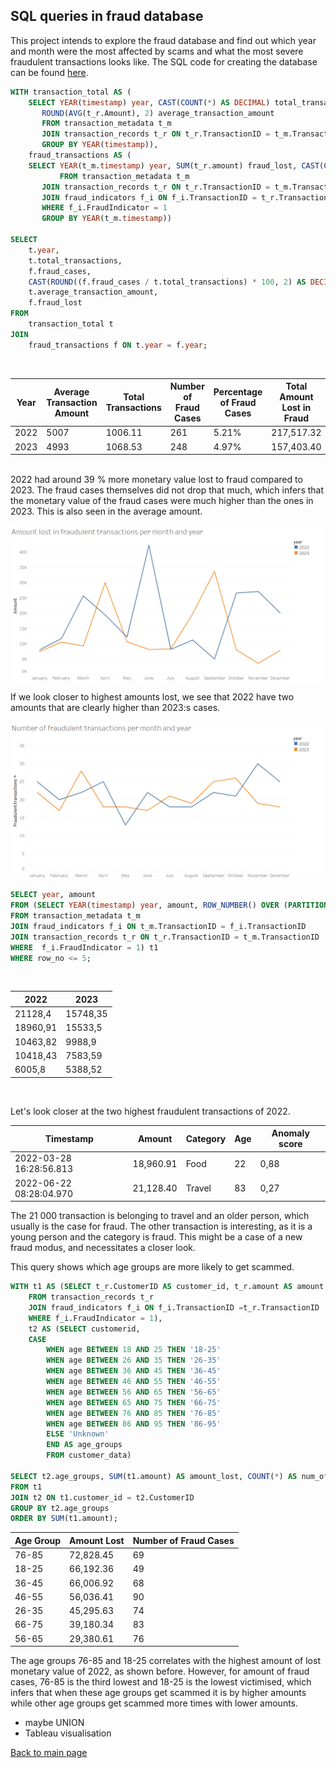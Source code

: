 ## SQL queries in fraud database
This project intends to explore the fraud database and find out which year and month were the most affected by scams and what the most severe fraudulent transactions looks like.
The SQL code for creating the database can be found [here](https://github.com/ViktorHenriksson/viktorhenriksson/blob/5b5bd039482ba507088416e5f8e6b809438a25cb/creating_fraud_detection_db.sql).

``` sql
WITH transaction_total AS (
	SELECT YEAR(timestamp) year, CAST(COUNT(*) AS DECIMAL) total_transactions, 
	   ROUND(AVG(t_r.Amount), 2) average_transaction_amount
	   FROM transaction_metadata t_m
	   JOIN transaction_records t_r ON t_r.TransactionID = t_m.TransactionID
	   GROUP BY YEAR(timestamp)),
	fraud_transactions AS (
	SELECT YEAR(t_m.timestamp) year, SUM(t_r.amount) fraud_lost, CAST(COUNT(*) AS DECIMAL) fraud_cases
		   FROM transaction_metadata t_m
	   JOIN transaction_records t_r ON t_r.TransactionID = t_m.TransactionID
	   JOIN fraud_indicators f_i ON f_i.TransactionID = t_r.TransactionID
	   WHERE f_i.FraudIndicator = 1
	   GROUP BY YEAR(t_m.timestamp))

SELECT 
    t.year,
    t.total_transactions,
    f.fraud_cases,
    CAST(ROUND((f.fraud_cases / t.total_transactions) * 100, 2) AS DECIMAL(5, 2)) as percentage_of_fraud,
    t.average_transaction_amount,
    f.fraud_lost
FROM 
    transaction_total t
JOIN 
    fraud_transactions f ON t.year = f.year;

```
<br>

| Year | Average Transaction Amount | Total Transactions | Number of Fraud Cases | Percentage of Fraud Cases | Total Amount Lost in Fraud | Average Amount Lost in Fraud |
|------|----------------------------|--------------------|------------------------|----------------------------|----------------------------|------------------------------|
| 2022 | 5007                       | 1006.11            | 261                    | 5.21%                      | 217,517.32                 | 833.40                       |
| 2023 | 4993                       | 1068.53            | 248                    | 4.97%                      | 157,403.40                 | 634.69                       |

<br>
2022 had around 39 % more monetary value lost to fraud compared to 2023. The fraud cases themselves did not drop that much, which infers that the monetary value of the fraud cases were much higher than the ones in 2023. This is also seen in the average amount. <br>

![Monetary value lost per month and year](amount%20lost%20fraud.png)

If we look closer to highest amounts lost, we see that 2022 have two amounts that are clearly higher than 2023:s cases.

![Most amount of fraud cases per month and year](fraudulent%20transactions%20per%20month.png)

``` sql
SELECT year, amount
FROM (SELECT YEAR(timestamp) year, amount, ROW_NUMBER() OVER (PARTITION BY YEAR(timestamp) ORDER BY amount DESC) row_no
FROM transaction_metadata t_m
JOIN fraud_indicators f_i ON t_m.TransactionID = f_i.TransactionID
JOIN transaction_records t_r ON t_r.TransactionID = t_m.TransactionID
WHERE  f_i.FraudIndicator = 1) t1
WHERE row_no <= 5;
```

<br>

| 2022 |	2023 |
| ---- | ---- |
| 21128,4  | 15748,35 |
| 18960,91 |	15533,5 |
| 10463,82 | 9988,9 |
| 10418,43 | 7583,59 |
| 6005,8 | 5388,52 |

<br>

Let's look closer at the two highest fraudulent transactions of 2022. 

| Timestamp                 | Amount    | Category | Age | Anomaly score |
|---------------------------|-----------|----------|-----| ------------- |
| 2022-03-28 16:28:56.813   | 18,960.91 | Food     | 22  | 0,88          |
| 2022-06-22 08:28:04.970   | 21,128.40 | Travel   | 83  | 0,27          |

The 21 000 transaction is belonging to travel and an older person, which usually is the case for fraud. The other transaction is interesting, as it is a young person and the category is fraud. This might be a case of a new fraud modus, and necessitates a closer look. 

This query shows which age groups are more likely to get scammed. 

``` sql
WITH t1 AS (SELECT t_r.CustomerID AS customer_id, t_r.amount AS amount
	FROM transaction_records t_r
	JOIN fraud_indicators f_i ON f_i.TransactionID =t_r.TransactionID
	WHERE f_i.FraudIndicator = 1),
	t2 AS (SELECT customerid, 
	CASE 
	    WHEN age BETWEEN 18 AND 25 THEN '18-25'
        WHEN age BETWEEN 26 AND 35 THEN '26-35'
        WHEN age BETWEEN 36 AND 45 THEN '36-45'
        WHEN age BETWEEN 46 AND 55 THEN '46-55'
        WHEN age BETWEEN 56 AND 65 THEN '56-65'
        WHEN age BETWEEN 65 AND 75 THEN '66-75'
		WHEN age BETWEEN 76 AND 85 THEN '76-85'
		WHEN age BETWEEN 86 AND 95 THEN '86-95'
        ELSE 'Unknown'
    	END AS age_groups
		FROM customer_data)

SELECT t2.age_groups, SUM(t1.amount) AS amount_lost, COUNT(*) AS num_of_fraud
FROM t1
JOIN t2 ON t1.customer_id = t2.CustomerID
GROUP BY t2.age_groups
ORDER BY SUM(t1.amount);
```

| Age Group | Amount Lost | Number of Fraud Cases |
|-----------|-------------|-----------------------|
| 76-85     | 72,828.45   | 69                    |
| 18-25     | 66,192.36   | 49                    |
| 36-45     | 66,006.92   | 68                    |
| 46-55     | 56,036.41   | 90                    |
| 26-35     | 45,295.63   | 74                    |
| 66-75     | 39,180.34   | 83                    |
| 56-65     | 29,380.61   | 76                    |

The age groups 76-85 and 18-25 correlates with the highest amount of lost monetary value of 2022, as shown before. However, for amount of fraud cases, 76-85 is the third lowest and 18-25 is the lowest victimised, which infers that when these age groups get scammed it is by higher amounts while other age groups get scammed more times with lower amounts.

- maybe UNION
- Tableau visualisation

[Back to main page](./index.md)
